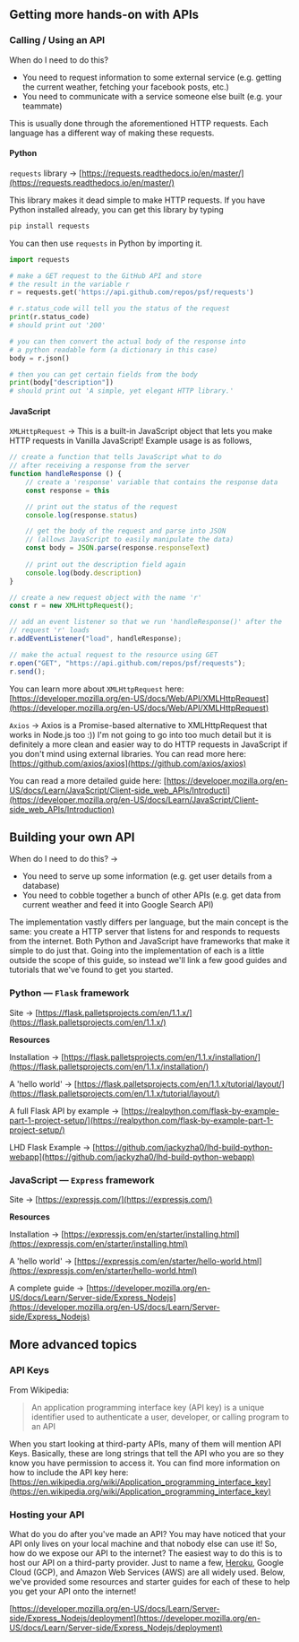 ## Getting more hands-on with APIs

### Calling / Using an API

When do I need to do this?

- You need to request information to some external service (e.g. getting the current weather, fetching your facebook posts, etc.)
- You need to communicate with a service someone else built (e.g. your teammate)

This is usually done through the aforementioned HTTP requests. Each language has a different way of making these requests. 

#### Python

`requests` library → [https://requests.readthedocs.io/en/master/](https://requests.readthedocs.io/en/master/)

This library makes it dead simple to make HTTP requests. If you have Python installed already, you can get this library by typing

```bash
pip install requests
```

You can then use `requests` in Python by importing it. 

```python
import requests

# make a GET request to the GitHub API and store
# the result in the variable r
r = requests.get('https://api.github.com/repos/psf/requests')

# r.status_code will tell you the status of the request
print(r.status_code) 
# should print out '200'

# you can then convert the actual body of the response into
# a python readable form (a dictionary in this case)
body = r.json()

# then you can get certain fields from the body
print(body["description"]) 
# should print out 'A simple, yet elegant HTTP library.'
```

#### JavaScript
`XMLHttpRequest` → This is a built-in JavaScript object that lets you make HTTP requests in Vanilla JavaScript! Example usage is as follows,

```jsx
// create a function that tells JavaScript what to do
// after receiving a response from the server
function handleResponse () {
    // create a 'response' variable that contains the response data
    const response = this

    // print out the status of the request
    console.log(response.status)

    // get the body of the request and parse into JSON 
    // (allows JavaScript to easily manipulate the data)
    const body = JSON.parse(response.responseText)
    
    // print out the description field again
    console.log(body.description)
}

// create a new request object with the name 'r'
const r = new XMLHttpRequest();

// add an event listener so that we run 'handleResponse()' after the
// request 'r' loads
r.addEventListener("load", handleResponse);

// make the actual request to the resource using GET
r.open("GET", "https://api.github.com/repos/psf/requests");
r.send();
```

You can learn more about `XMLHttpRequest` here: [https://developer.mozilla.org/en-US/docs/Web/API/XMLHttpRequest](https://developer.mozilla.org/en-US/docs/Web/API/XMLHttpRequest)

`Axios` → Axios is a Promise-based alternative to XMLHttpRequest that works in Node.js too :)) I'm not going to go into too much detail but it is definitely a more clean and easier way to do HTTP requests in JavaScript if you don't mind using external libraries. You can read more here: [https://github.com/axios/axios](https://github.com/axios/axios)

You can read a more detailed guide here: [https://developer.mozilla.org/en-US/docs/Learn/JavaScript/Client-side_web_APIs/Introducti](https://developer.mozilla.org/en-US/docs/Learn/JavaScript/Client-side_web_APIs/Introduction)

##  Building your own API

When do I need to do this? → 

- You need to serve up some information (e.g. get user details from a database)
- You need to cobble together a bunch of other APIs (e.g. get data from current weather and feed it into Google Search API)

The implementation vastly differs per language, but the main concept is the same: you create a HTTP server that listens for and responds to requests from the internet. Both Python and JavaScript have frameworks that make it simple to do just that. Going into the implementation of each is a little outside the scope of this guide, so instead we'll link a few good guides and tutorials that we've found to get you started.

### Python — `Flask` framework
Site → [https://flask.palletsprojects.com/en/1.1.x/](https://flask.palletsprojects.com/en/1.1.x/)

**Resources**

Installation → [https://flask.palletsprojects.com/en/1.1.x/installation/](https://flask.palletsprojects.com/en/1.1.x/installation/)

A 'hello world' → [https://flask.palletsprojects.com/en/1.1.x/tutorial/layout/](https://flask.palletsprojects.com/en/1.1.x/tutorial/layout/)

A full Flask API by example → [https://realpython.com/flask-by-example-part-1-project-setup/](https://realpython.com/flask-by-example-part-1-project-setup/)

LHD Flask Example → [https://github.com/jackyzha0/lhd-build-python-webapp](https://github.com/jackyzha0/lhd-build-python-webapp)
</details>

### JavaScript — `Express` framework

Site → [https://expressjs.com/](https://expressjs.com/)

**Resources**

Installation → [https://expressjs.com/en/starter/installing.html](https://expressjs.com/en/starter/installing.html)

A 'hello world' → [https://expressjs.com/en/starter/hello-world.html](https://expressjs.com/en/starter/hello-world.html)

A complete guide → [https://developer.mozilla.org/en-US/docs/Learn/Server-side/Express_Nodejs](https://developer.mozilla.org/en-US/docs/Learn/Server-side/Express_Nodejs)

## More advanced topics

### API Keys

From Wikipedia:

> An application programming interface key (API key) is a unique identifier used to authenticate a user, developer, or calling program to an API

When you start looking at third-party APIs, many of them will mention API Keys. Basically, these are long strings that tell the API who you are so they know you have permission to access it. You can find more information on how to include the API key here: [https://en.wikipedia.org/wiki/Application_programming_interface_key](https://en.wikipedia.org/wiki/Application_programming_interface_key)

### Hosting your API

What do you do after you've made an API? You may have noticed that your API only lives on your local machine and that nobody else can use it! So, how do we expose our API to the internet? The easiest way to do this is to host our API on a third-party provider. Just to name a few, [Heroku](https://www.heroku.com/), Google Cloud (GCP), and Amazon Web Services (AWS) are all widely used. Below, we've provided some resources and starter guides for each of these to help you get your API onto the internet!

[https://developer.mozilla.org/en-US/docs/Learn/Server-side/Express_Nodejs/deployment](https://developer.mozilla.org/en-US/docs/Learn/Server-side/Express_Nodejs/deployment)